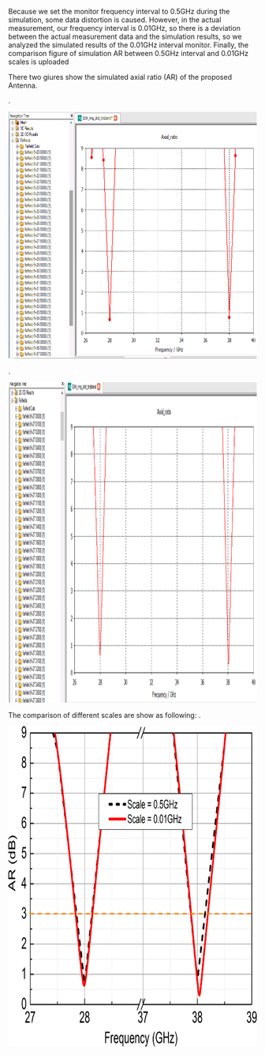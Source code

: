 Because we set the monitor frequency interval to 0.5GHz during the simulation, some data distortion is caused.  However, in the actual measurement, our frequency interval is 0.01GHz, so there is a deviation between the actual measurement data and the simulation results, so we analyzed the simulated results of the 0.01GHz interval monitor. Finally, the comparison figure of simulation AR between 0.5GHz interval and 0.01GHz scales is uploaded

There two giures show the simulated axial ratio (AR) of the proposed Antenna.

.<div align=center><img src="https://github.com/dannychk/A-Millimeter-Wave-Triple-band-SIW-Antenna-with-Dual-sense-Circular-Polarization/blob/master/screenshot on 0.5G.png" width="800" height="500" /></div>

.<div align=center><img src="https://github.com/dannychk/A-Millimeter-Wave-Triple-band-SIW-Antenna-with-Dual-sense-Circular-Polarization/blob/master/screenshot on 0.01G.png" width="1173" height="649" /></div>


The comparison of different scales are show as following:
.<div align=center><img src="https://github.com/dannychk/A-Millimeter-Wave-Triple-band-SIW-Antenna-with-Dual-sense-Circular-Polarization/blob/master/different scale AR comparison.png" width="1173" height="649" /></div>
